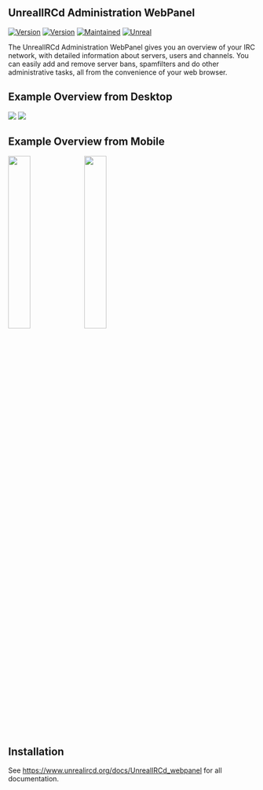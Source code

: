  ## UnrealIRCd Administration WebPanel
 
[![Version](https://img.shields.io/badge/UnrealIRCd-6.1.0_or_later-darkgreen.svg)]()
[![Version](https://img.shields.io/badge/Version-0.9-blue.svg)]()
[![Maintained](https://img.shields.io/badge/Maintained-yes-darkgreen.svg)]()
[![Unreal](https://img.shields.io/badge/PHP-8.0_or_later-darkgreen.svg)](https://unrealircd.org)

The UnrealIRCd Administration WebPanel gives you an overview of your IRC network,
with detailed information about servers, users and channels.
You can easily add and remove server bans, spamfilters and do other administrative tasks,
all from the convenience of your web browser.

## Example Overview from Desktop
 <img src="https://i.ibb.co/p4XZ1gx/Screenshot-from-2024-04-15-05-48-46.png">
 <img src="https://i.ibb.co/6vQ6wg7/spamfilter.png">

## Example Overview from Mobile
<div class="row">
<img src="https://i.ibb.co/MZrLCMv/Screenshot-from-2024-04-12-00-51-49.png" height="30%" width="30%">
<img src="https://i.ibb.co/JtM9rY9/Screenshot-from-2024-04-12-00-52-09.png" height="30%" width="30%">
</div>

## Installation ##
See https://www.unrealircd.org/docs/UnrealIRCd_webpanel for all documentation.
